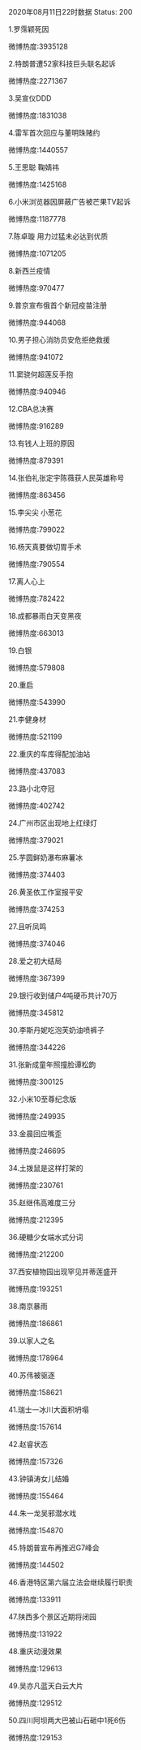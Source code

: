 2020年08月11日22时数据
Status: 200

1.罗霈颖死因

微博热度:3935128

2.特朗普遭52家科技巨头联名起诉

微博热度:2271367

3.吴宣仪DDD

微博热度:1831038

4.雷军首次回应与董明珠赌约

微博热度:1440557

5.王思聪 鞠婧祎

微博热度:1425168

6.小米浏览器因屏蔽广告被芒果TV起诉

微博热度:1187778

7.陈卓璇 用力过猛未必达到优质

微博热度:1071205

8.新西兰疫情

微博热度:970477

9.普京宣布俄首个新冠疫苗注册

微博热度:944068

10.男子担心消防员安危拒绝救援

微博热度:941072

11.窦骁何超莲反手抱

微博热度:940946

12.CBA总决赛

微博热度:916289

13.有钱人上班的原因

微博热度:879391

14.张伯礼张定宇陈薇获人民英雄称号

微博热度:863456

15.李尖尖 小葱花

微博热度:799022

16.杨天真要做切胃手术

微博热度:790554

17.离人心上

微博热度:782422

18.成都暴雨白天变黑夜

微博热度:663013

19.白银

微博热度:579808

20.重启

微博热度:543990

21.李健身材

微博热度:521199

22.重庆的车库得配加油站

微博热度:437083

23.路小北夺冠

微博热度:402742

24.广州市区出现地上红绿灯

微博热度:379021

25.芋圆鲜奶瀑布麻薯冰

微博热度:374403

26.黄圣依工作室报平安

微博热度:374253

27.且听凤鸣

微博热度:374046

28.爱之初大结局

微博热度:367399

29.银行收到储户4吨硬币共计70万

微博热度:345812

30.李斯丹妮吃泡芙奶油喷裤子

微博热度:344226

31.张新成童年照撞脸谭松韵

微博热度:300125

32.小米10至尊纪念版

微博热度:249935

33.金晨回应嘴歪

微博热度:246695

34.土拨鼠是这样打架的

微博热度:230761

35.赵继伟高难度三分

微博热度:212395

36.硬糖少女端水式分词

微博热度:212200

37.西安植物园出现罕见并蒂莲盛开

微博热度:193251

38.南京暴雨

微博热度:186861

39.以家人之名

微博热度:178964

40.苏伟被驱逐

微博热度:158621

41.瑞士一冰川大面积坍塌

微博热度:157614

42.赵睿状态

微博热度:157326

43.钟镇涛女儿结婚

微博热度:155464

44.朱一龙吴邪潜水戏

微博热度:154870

45.特朗普宣布再推迟G7峰会

微博热度:144502

46.香港特区第六届立法会继续履行职责

微博热度:133911

47.陕西多个景区近期将闭园

微博热度:131922

48.重庆动漫效果

微博热度:129613

49.吴亦凡蓝天白云大片

微博热度:129512

50.四川阿坝两大巴被山石砸中1死6伤

微博热度:129153

